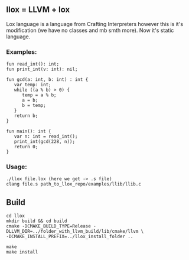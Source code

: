 ## llox = LLVM + lox
Lox language is a language from Crafting Interpreters however this is it's modification (we have no classes and mb smth more). Now it's static language.

### Examples:
```
fun read_int(): int;
fun print_int(v: int): nil;

fun gcd(a: int, b: int) : int {
   var temp: int;
   while ((a % b) > 0) {
      temp = a % b;
      a = b;
      b = temp;
   }
   return b;
}

fun main(): int {
   var n: int = read_int();
   print_int(gcd(228, n));
   return 0;
}
```

### Usage:

```
./llox file.lox (here we get -> .s file)
clang file.s path_to_llox_repo/examples/llib/llib.c 
```

## Build
```
cd llox
mkdir build && cd build
cmake -DCMAKE_BUILD_TYPE=Release -DLLVM_DIR=../folder_with_llvm_build/lib/cmake/llvm \ 
-DCMAKE_INSTALL_PREFIX=../llox_install_folder ..

make
make install
```

